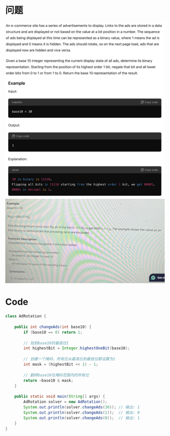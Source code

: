 # 问题
![image](./img/bitwise1.png)
![image](./img/bitwise2.png)
![image](./img/bitwise3.png)
# Code
```java
class AdRotation {

    public int changeAds(int base10) {
        if (base10 == 0) return 1;

        // 找到base10的最高位1
        int highestBit = Integer.highestOneBit(base10);

        // 创建一个掩码，所有位从最高位到最低位都设置为1
        int mask = (highestBit << 1) - 1;

        // 翻转base10在掩码范围内的所有位
        return ~base10 & mask;
    }

    public static void main(String[] args) {
        AdRotation solver = new AdRotation();
        System.out.println(solver.changeAds(30)); // 输出: 1
        System.out.println(solver.changeAds(1));  // 输出: 0
        System.out.println(solver.changeAds(0));  // 输出: 1
    }
}

```